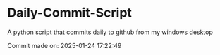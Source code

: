 # Daily-Commit-Script
A python script that commits daily to github from my windows desktop

Commit made on: 2025-01-24 17:22:49

